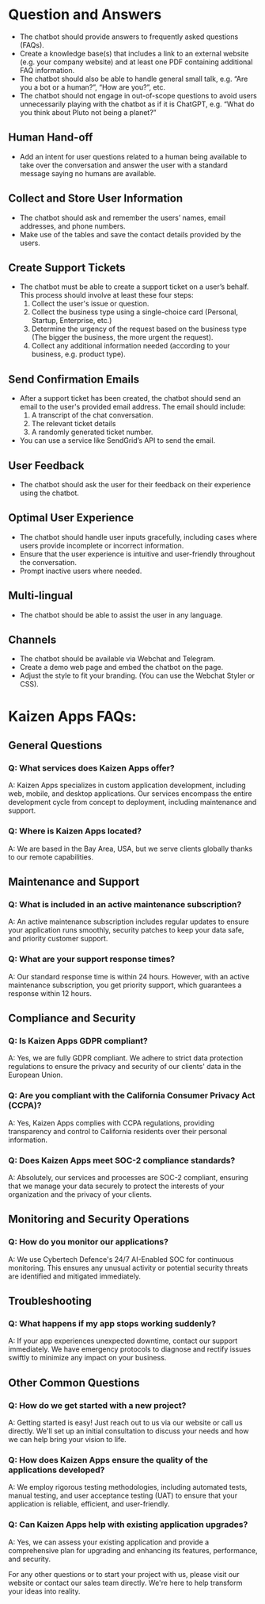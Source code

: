 
# Question and Answers
- The chatbot should provide answers to frequently asked questions (FAQs).
- Create a knowledge base(s) that includes a link to an external website (e.g. your company website) and at least one PDF containing additional FAQ information.
- The chatbot should also be able to handle general small talk, e.g. “Are you a bot or a human?”, “How are you?”, etc.
- The chatbot should not engage in out-of-scope questions to avoid users unnecessarily playing with the chatbot as if it is ChatGPT, e.g. “What do you think about Pluto not being a planet?”

## Human Hand-off
- Add an intent for user questions related to a human being available to take over the conversation and answer the user with a standard message saying no humans are available.

## Collect and Store User Information
- The chatbot should ask and remember the users’ names, email addresses, and phone numbers.
- Make use of the tables and save the contact details provided by the users.

## Create Support Tickets
- The chatbot must be able to create a support ticket on a user’s behalf. This process should involve at least these four steps:
  1. Collect the user's issue or question.
  2. Collect the business type using a single-choice card (Personal, Startup, Enterprise, etc.)
  3. Determine the urgency of the request based on the business type (The bigger the business, the more urgent the request).
  4. Collect any additional information needed (according to your business, e.g. product type).

## Send Confirmation Emails
- After a support ticket has been created, the chatbot should send an email to the user's provided email address. The email should include:
  1. A transcript of the chat conversation.
  2. The relevant ticket details
  3. A randomly generated ticket number.
- You can use a service like SendGrid’s API to send the email.

## User Feedback
- The chatbot should ask the user for their feedback on their experience using the chatbot.

## Optimal User Experience
- The chatbot should handle user inputs gracefully, including cases where users provide incomplete or incorrect information.
- Ensure that the user experience is intuitive and user-friendly throughout the conversation.
- Prompt inactive users where needed.

## Multi-lingual
- The chatbot should be able to assist the user in any language.

## Channels
- The chatbot should be available via Webchat and Telegram.
- Create a demo web page and embed the chatbot on the page.
- Adjust the style to fit your branding. (You can use the Webchat Styler or CSS).

# Kaizen Apps FAQs:

## General Questions
### Q: What services does Kaizen Apps offer?
A: Kaizen Apps specializes in custom application development, including web, mobile, and desktop applications. Our services encompass the entire development cycle from concept to deployment, including maintenance and support.

### Q: Where is Kaizen Apps located?
A: We are based in the Bay Area, USA, but we serve clients globally thanks to our remote capabilities.

## Maintenance and Support
### Q: What is included in an active maintenance subscription?
A: An active maintenance subscription includes regular updates to ensure your application runs smoothly, security patches to keep your data safe, and priority customer support.

### Q: What are your support response times?
A: Our standard response time is within 24 hours. However, with an active maintenance subscription, you get priority support, which guarantees a response within 12 hours.

## Compliance and Security
### Q: Is Kaizen Apps GDPR compliant?
A: Yes, we are fully GDPR compliant. We adhere to strict data protection regulations to ensure the privacy and security of our clients' data in the European Union.

### Q: Are you compliant with the California Consumer Privacy Act (CCPA)?
A: Yes, Kaizen Apps complies with CCPA regulations, providing transparency and control to California residents over their personal information.

### Q: Does Kaizen Apps meet SOC-2 compliance standards?
A: Absolutely, our services and processes are SOC-2 compliant, ensuring that we manage your data securely to protect the interests of your organization and the privacy of your clients.

## Monitoring and Security Operations
### Q: How do you monitor our applications?
A: We use Cybertech Defence's 24/7 AI-Enabled SOC for continuous monitoring. This ensures any unusual activity or potential security threats are identified and mitigated immediately.

## Troubleshooting
### Q: What happens if my app stops working suddenly?
A: If your app experiences unexpected downtime, contact our support immediately. We have emergency protocols to diagnose and rectify issues swiftly to minimize any impact on your business.

## Other Common Questions
### Q: How do we get started with a new project?
A: Getting started is easy! Just reach out to us via our website or call us directly. We'll set up an initial consultation to discuss your needs and how we can help bring your vision to life.

### Q: How does Kaizen Apps ensure the quality of the applications developed?
A: We employ rigorous testing methodologies, including automated tests, manual testing, and user acceptance testing (UAT) to ensure that your application is reliable, efficient, and user-friendly.

### Q: Can Kaizen Apps help with existing application upgrades?
A: Yes, we can assess your existing application and provide a comprehensive plan for upgrading and enhancing its features, performance, and security.

For any other questions or to start your project with us, please visit our website or contact our sales team directly. We're here to help transform your ideas into reality.
